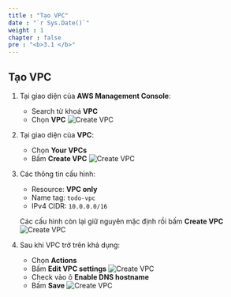 ```yaml
---
title : "Tạo VPC"
date : "`r Sys.Date()`"
weight : 1
chapter : false
pre : "<b>3.1 </b>"
---
```

## Tạo VPC
1. Tại giao diện của **AWS Management Console**:
    - Search từ khoá **VPC**
    - Chọn **VPC**
    ![Create VPC](../../../images/3-networking-security/vpc_create_vpc_1.png)
2. Tại giao diện của **VPC**:
    - Chọn **Your VPCs**
    - Bấm **Create VPC**
    ![Create VPC](../../../images/3-networking-security/vpc_create_vpc_2.png)
3. Các thông tin cấu hình:
    - Resource: **VPC only**
    - Name tag: `todo-vpc`
    - IPv4 CIDR: `10.0.0.0/16`

    Các cấu hình còn lại giữ nguyên mặc định rồi bấm **Create VPC**
    ![Create VPC](../../../images/3-networking-security/vpc_create_vpc_3.png)
4. Sau khi VPC trở trên khả dụng:
    - Chọn **Actions**
    - Bấm **Edit VPC settings**
    ![Create VPC](../../../images/3-networking-security/vpc_create_vpc_4.png)
    - Check vào ô **Enable DNS hostname**
    - Bấm **Save**
    ![Create VPC](../../../images/3-networking-security/vpc_create_vpc_5.png)